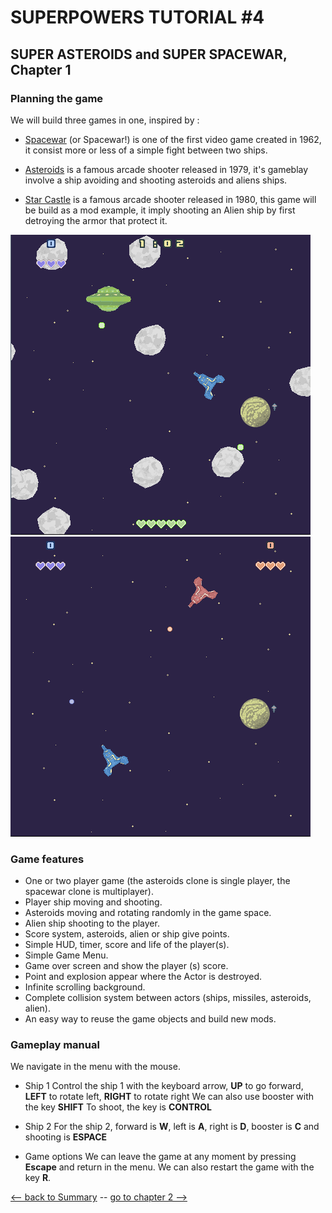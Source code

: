 # SUPERPOWERS TUTORIAL #4
## SUPER ASTEROIDS and SUPER SPACEWAR, Chapter 1 

### **Planning the game**

We will build three games in one, inspired by :

* [Spacewar][1] (or Spacewar!) is one of the first video game created in 1962, it consist more or less of a simple fight between two ships.

* [Asteroids][2] is a famous arcade shooter released in 1979, it's gameblay involve a ship avoiding and shooting asteroids and aliens ships.

* [Star Castle][3] is a famous arcade shooter released in 1980, this game will be build as a mod example, it imply shooting an Alien ship by first detroying the armor that protect it.

![img/asteroids.png](img/asteroids.png)
![img/spacewar.png](img/spacewar.png)

### **Game features**

* One or two player game (the asteroids clone is single player, the spacewar clone is multiplayer).
* Player ship moving and shooting.
* Asteroids moving and rotating randomly in the game space.
* Alien ship shooting to the player.
* Score system, asteroids, alien or ship give points.
* Simple HUD, timer, score and life of the player(s).
* Simple Game Menu.
* Game over screen and show the player (s) score.
* Point and explosion appear where the Actor is destroyed.
* Infinite scrolling background.
* Complete collision system between actors (ships, missiles, asteroids, alien).
* An easy way to reuse the game objects and build new mods.

### **Gameplay manual**

We navigate in the menu with the mouse.

* Ship 1
Control the ship 1 with the keyboard arrow, **UP** to go forward, **LEFT** to rotate left, **RIGHT** to rotate right
We can also use booster with the key **SHIFT**
To shoot, the key is **CONTROL**

* Ship 2
For the ship 2, forward is **W**, left is **A**, right is **D**, booster is **C** and shooting is **ESPACE**

* Game options
We can leave the game at any moment by pressing **Escape** and return in the menu. We can also restart the game with the key **R**.

[1]: https://en.wikipedia.org/wiki/Spacewar_(video_game)
[2]: https://en.wikipedia.org/wiki/Asteroids_(video_game)
[3]: https://en.wikipedia.org/wiki/Star_Castle

[<-- back to Summary](README.md) -- [go to chapter 2 -->](ch2.md)